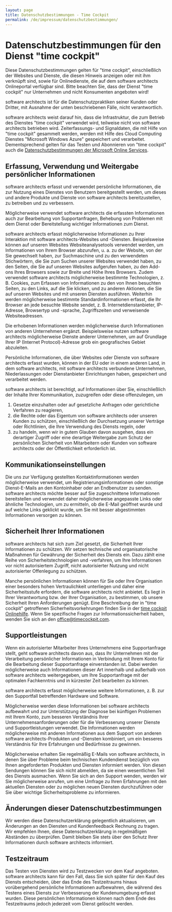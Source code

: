 ```yaml
---
layout: page
title: Datenschutzbestimmungen - Time Cockpit
permalink: /de/impressum/datenschutzbestimmungen/
---
```


<h1 xmlns="http://www.w3.org/1999/xhtml">Datenschutzbestimmungen für den Dienst "time cockpit"</h1><p xmlns="http://www.w3.org/1999/xhtml">Diese Datenschutzbestimmungen gelten für "time cockpit", einschließlich der Websites und Dienste, die diesen Hinweis anzeigen oder mit ihm verknüpft sind, sowie für Onlinedienste, die auf dem software architects Onlineportal verfügbar sind. Bitte beachten Sie, dass der Dienst "time cockpit" nur Unternehmen und nicht Konsumenten angeboten wird!</p><p xmlns="http://www.w3.org/1999/xhtml">software architects ist für die Datenschutzpraktiken seiner Kunden oder Dritter, mit Ausnahme der unten beschriebenen Fälle, nicht verantwortlich.</p><p class="Abstract" xmlns="http://www.w3.org/1999/xhtml">software architects weist darauf hin, dass die Infrastruktur, die zum Betrieb des Dienstes "time cockpit" verwendet wird, teilweise nicht von software architects betrieben wird. Zeiterfassungs- und Signaldaten, die mit Hilfe von "time cockpit" gesammelt werden, werden mit Hilfe des Cloud Computing Dienstes "Microsoft Windows Azure" gespeichert und verarbeitet. Dementsprechend gelten für das Testen und Abonnieren von "time cockpit" auch die <a href="http://www.microsoft.com/online/legal/" title="Datenschutzbestimmungen der Microsoft Online Services" target="_blank">Datenschutzbestimmungen der Microsoft Online Services</a>.</p><h2 xmlns="http://www.w3.org/1999/xhtml">Erfassung, Verwendung und Weitergabe persönlicher Informationen</h2><p xmlns="http://www.w3.org/1999/xhtml">software architects erfasst und verwendet persönliche Informationen, die zur Nutzung eines Dienstes von Benutzern bereitgestellt werden, um dieses und andere Produkte und Dienste von software architects bereitzustellen, zu betreiben und zu verbessern.</p><p xmlns="http://www.w3.org/1999/xhtml">Möglicherweise verwendet software architects die erfassten Informationen auch zur Bearbeitung von Supportanfragen, Behebung von Problemen mit dem Dienst oder Bereitstellung wichtiger Informationen zum Dienst.</p><p xmlns="http://www.w3.org/1999/xhtml">software architects erfasst möglicherweise Informationen zu Ihrer Interaktion mit software architects-Websites und -Diensten. Beispielsweise können auf unseren Websites Websiteanalysetools verwendet werden, um Informationen von Ihrem Browser abzurufen, u. a. zu der Website, von der Sie gewechselt haben, zur Suchmaschine und zu den verwendeten Stichwörtern, die Sie zum Suchen unserer Websites verwendet haben, zu den Seiten, die Sie auf unseren Websites aufgerufen haben, zu den Add-ons Ihres Browsers sowie zur Breite und Höhe Ihres Browsers. Zudem verwendet software architects möglicherweise bestimmte Technologien, z. B. Cookies, zum Erfassen von Informationen zu den von Ihnen besuchten Seiten, zu den Links, auf die Sie klicken, und zu anderen Aktionen, die Sie auf unseren Websites und mit unseren Diensten ausführen. Weiterhin werden möglicherweise bestimmte Standardinformationen erfasst, die Ihr Browser an jede besuchte Website sendet, z. B. Internetdienstanbieter, IP-Adresse, Browsertyp und -sprache, Zugriffszeiten und verweisende Websiteadressen.</p><p xmlns="http://www.w3.org/1999/xhtml">Die erhobenen Informationen werden möglicherweise durch Informationen von anderen Unternehmen ergänzt. Beispielsweise nutzen software architects möglicherweise Dienste anderer Unternehmen, um auf Grundlage Ihrer IP (Internet Protocol)-Adresse grob ein geografisches Gebiet abzuleiten.</p><p xmlns="http://www.w3.org/1999/xhtml">Persönliche Informationen, die über Websites oder Dienste von software architects erfasst wurden, können in der EU oder in einem anderen Land, in dem software architects, mit software architects verbundene Unternehmen, Niederlassungen oder Dienstanbieter Einrichtungen haben, gespeichert und verarbeitet werden.</p><p xmlns="http://www.w3.org/1999/xhtml">software architects ist berechtigt, auf Informationen über Sie, einschließlich der Inhalte Ihrer Kommunikation, zuzugreifen oder diese offenzulegen, um</p><ol xmlns="http://www.w3.org/1999/xhtml">
  <li>Gesetze einzuhalten oder auf gesetzliche Anfragen oder gerichtliche Verfahren zu reagieren,</li>
  <li>die Rechte oder das Eigentum von software architects oder unseren Kunden zu schützen, einschließlich der Durchsetzung unserer Verträge oder Richtlinien, die Ihre Verwendung des Diensts regeln, oder</li>
  <li>zu handeln, wenn wir in gutem Glauben davon ausgehen, dass ein derartiger Zugriff oder eine derartige Weitergabe zum Schutz der persönlichen Sicherheit von Mitarbeitern oder Kunden von software architects oder der Öffentlichkeit erforderlich ist.</li>
</ol><h2 xmlns="http://www.w3.org/1999/xhtml">Kommunikationseinstellungen</h2><p xmlns="http://www.w3.org/1999/xhtml">Die uns zur Verfügung gestellten Kontaktinformationen werden möglicherweise verwendet, um Registrierungsinformationen oder sonstige Dienst-E-Mails an den Kontoinhaber oder an Endbenutzer zu senden. software architects möchte besser auf Sie zugeschnittene Informationen bereitstellen und verwendet daher möglicherweise angepasste Links oder ähnliche Technologien, um zu ermitteln, ob die E-Mail geöffnet wurde und auf welche Links geklickt wurde, um Sie mit besser abgestimmten Informationen versorgen zu können.</p><h2 xmlns="http://www.w3.org/1999/xhtml">Sicherheit Ihrer Informationen</h2><p xmlns="http://www.w3.org/1999/xhtml">software architects hat sich zum Ziel gesetzt, die Sicherheit Ihrer Informationen zu schützen. Wir setzen technische und organisatorische Maßnahmen für Gewährung der Sicherheit des Diensts ein. Dazu zählt eine Reihe von Sicherheitstechnologien und -verfahren, um Ihre Informationen vor nicht autorisiertem Zugriff, nicht autorisierter Nutzung und nicht autorisierter Offenlegung zu schützen.</p><p class="Abstract" xmlns="http://www.w3.org/1999/xhtml">Manche persönlichen Informationen können für Sie oder Ihre Organisation einer besonders hohen Vertraulichkeit unterliegen und daher eine Sicherheitsstufe erfordern, die software architects nicht anbietet. Es liegt in Ihrer Verantwortung bzw. der Ihrer Organisation, zu bestimmen, ob unsere Sicherheit Ihren Anforderungen genügt. Eine Beschreibung der in "time cockpit" getroffenen Sicherheitsvorkehrungen finden Sie in der <a href="http://help.timecockpit.com" target="_blank">time cockpit Onlinehilfe</a>. Wenn Sie spezifische Fragen zur Informationssicherheit haben, wenden Sie sich an den <a href="mailto:office@timecockpit.com">office@timecockpit.com</a>.</p><h2 xmlns="http://www.w3.org/1999/xhtml">Supportleistungen</h2><p xmlns="http://www.w3.org/1999/xhtml">Wenn ein autorisierter Mitarbeiter Ihres Unternehmens eine Supportanfrage stellt, geht software architects davon aus, dass Ihr Unternehmen mit der Verarbeitung persönlicher Informationen in Verbindung mit Ihrem Konto für die Bearbeitung dieser Supportanfrage einverstanden ist. Dabei werden möglicherweise auch Informationen dieser Art innerhalb und außerhalb von software architects weitergegeben, um Ihre Supportanfrage mit der optimalen Fachkenntnis und in kürzester Zeit bearbeiten zu können.</p><p xmlns="http://www.w3.org/1999/xhtml">software architects erfasst möglicherweise weitere Informationen, z. B. zur den Supportfall betreffenden Hardware und Software.</p><p xmlns="http://www.w3.org/1999/xhtml">Möglicherweise werden diese Informationen bei software architects aufbewahrt und zur Unterstützung der Diagnose bei künftigen Problemen mit Ihrem Konto, zum besseren Verständnis Ihrer Unternehmensanforderungen oder für die Verbesserung unserer Dienste und Supportleistungen verwendet. Die Informationen werden möglicherweise mit anderen Informationen aus dem Support von anderen software architects-Produkten und -Diensten kombiniert, um ein besseres Verständnis für Ihre Erfahrungen und Bedürfnisse zu gewinnen.</p><p xmlns="http://www.w3.org/1999/xhtml">Möglicherweise erhalten Sie regelmäßig E-Mails von software architects, in denen Sie über Probleme beim technischen Kundendienst bezüglich von Ihnen angeforderten Produkten und Diensten informiert werden. Von diesen Sendungen können Sie sich nicht abmelden, da sie einen wesentlichen Teil des Diensts ausmachen. Wenn Sie sich an den Support wenden, werden wir Sie möglicherweise anrufen, um eine Umfrage zu Ihren Erfahrungen mit den aktuellen Diensten oder zu möglichen neuen Diensten durchzuführen oder Sie über wichtige Sicherheitsprobleme zu informieren.</p><h2 xmlns="http://www.w3.org/1999/xhtml">Änderungen dieser Datenschutzbestimmungen</h2><p xmlns="http://www.w3.org/1999/xhtml">Wir werden diese Datenschutzerklärung gelegentlich aktualisieren, um Änderungen an den Diensten und Kundenfeedback Rechnung zu tragen. Wir empfehlen Ihnen, diese Datenschutzerklärung in regelmäßigen Abständen zu überprüfen. Damit bleiben Sie stets über den Schutz Ihrer Informationen durch software architects informiert.</p><h2 xmlns="http://www.w3.org/1999/xhtml">Testzeitraum</h2><p xmlns="http://www.w3.org/1999/xhtml">Das Testen von Diensten wird zu Testzwecken vor dem Kauf angeboten. software architects kann für den Fall, dass Sie sich später für den Kauf des Diensts entscheiden, über das Ende des Testzeitraums hinaus vorübergehend persönliche Informationen aufbewahren, die während des Testens eines Diensts zur Verbesserung der Kundenumgebung erfasst wurden. Diese persönlichen Informationen können nach dem Ende des Testzeitraums jedoch jederzeit vom Dienst gelöscht werden. </p>
